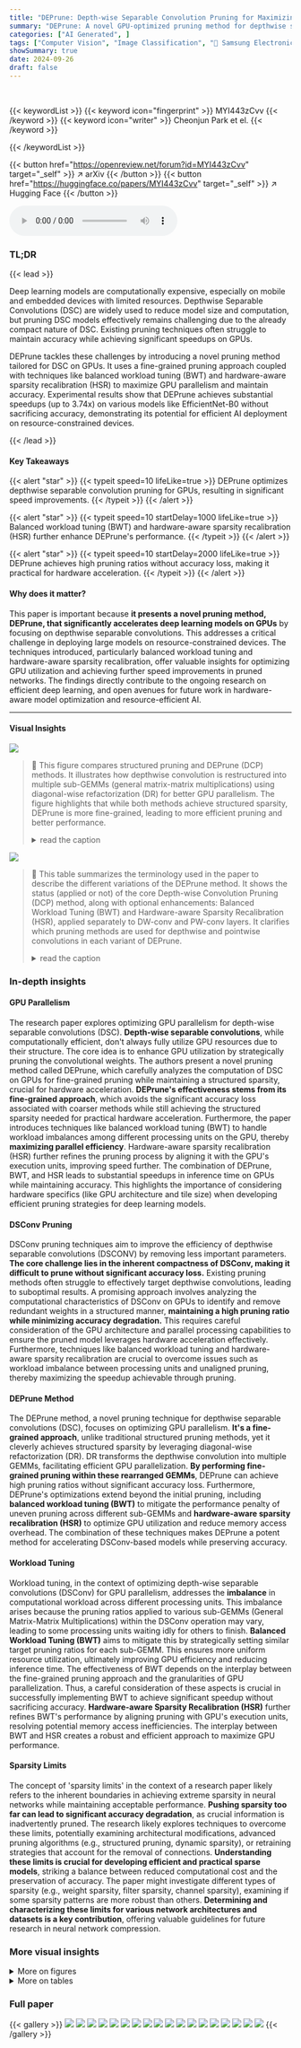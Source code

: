 ```yaml
---
title: "DEPrune: Depth-wise Separable Convolution Pruning for Maximizing GPU Parallelism"
summary: "DEPrune: A novel GPU-optimized pruning method for depthwise separable convolutions, achieving up to 3.74x speedup on EfficientNet-B0 with no accuracy loss!"
categories: ["AI Generated", ]
tags: ["Computer Vision", "Image Classification", "🏢 Samsung Electronics",]
showSummary: true
date: 2024-09-26
draft: false
---
```


<br>

{{< keywordList >}}
{{< keyword icon="fingerprint" >}} MYI443zCvv {{< /keyword >}}
{{< keyword icon="writer" >}} Cheonjun Park et el. {{< /keyword >}}
 
{{< /keywordList >}}

{{< button href="https://openreview.net/forum?id=MYI443zCvv" target="_self" >}}
↗ arXiv
{{< /button >}}
{{< button href="https://huggingface.co/papers/MYI443zCvv" target="_self" >}}
↗ Hugging Face
{{< /button >}}



<audio controls>
    <source src="https://ai-paper-reviewer.com/MYI443zCvv/podcast.wav" type="audio/wav">
    Your browser does not support the audio element.
</audio>


### TL;DR


{{< lead >}}

Deep learning models are computationally expensive, especially on mobile and embedded devices with limited resources.  Depthwise Separable Convolutions (DSC) are widely used to reduce model size and computation, but pruning DSC models effectively remains challenging due to the already compact nature of DSC. Existing pruning techniques often struggle to maintain accuracy while achieving significant speedups on GPUs. 



DEPrune tackles these challenges by introducing a novel pruning method tailored for DSC on GPUs. It uses a fine-grained pruning approach coupled with techniques like balanced workload tuning (BWT) and hardware-aware sparsity recalibration (HSR) to maximize GPU parallelism and maintain accuracy.  Experimental results show that DEPrune achieves substantial speedups (up to 3.74x) on various models like EfficientNet-B0 without sacrificing accuracy, demonstrating its potential for efficient AI deployment on resource-constrained devices.

{{< /lead >}}


#### Key Takeaways

{{< alert "star" >}}
{{< typeit speed=10 lifeLike=true >}} DEPrune optimizes depthwise separable convolution pruning for GPUs, resulting in significant speed improvements. {{< /typeit >}}
{{< /alert >}}

{{< alert "star" >}}
{{< typeit speed=10 startDelay=1000 lifeLike=true >}} Balanced workload tuning (BWT) and hardware-aware sparsity recalibration (HSR) further enhance DEPrune's performance. {{< /typeit >}}
{{< /alert >}}

{{< alert "star" >}}
{{< typeit speed=10 startDelay=2000 lifeLike=true >}} DEPrune achieves high pruning ratios without accuracy loss, making it practical for hardware acceleration. {{< /typeit >}}
{{< /alert >}}

#### Why does it matter?
This paper is important because **it presents a novel pruning method, DEPrune, that significantly accelerates deep learning models on GPUs** by focusing on depthwise separable convolutions. This addresses a critical challenge in deploying large models on resource-constrained devices.  The techniques introduced, particularly balanced workload tuning and hardware-aware sparsity recalibration, offer valuable insights for optimizing GPU utilization and achieving further speed improvements in pruned networks.  The findings directly contribute to the ongoing research on efficient deep learning, and open avenues for future work in hardware-aware model optimization and resource-efficient AI.

------
#### Visual Insights



![](https://ai-paper-reviewer.com/MYI443zCvv/figures_1_1.jpg)

> 🔼 This figure compares structured pruning and DEPrune (DCP) methods.  It illustrates how depthwise convolution is restructured into multiple sub-GEMMs (general matrix-matrix multiplications) using diagonal-wise refactorization (DR) for better GPU parallelism.  The figure highlights that while both methods achieve structured sparsity, DEPrune is more fine-grained, leading to more efficient pruning and better performance.
> <details>
> <summary>read the caption</summary>
> Figure 1: Depth-wise convolution is rearranged to multi sub-GEMM on GPU by applying Diagonal-wise Refactorization (DR). The ‘X’ and ‘O’ symbols indicate the absence and presence of corresponding characteristics for each method. Applying (a) Structured Pruning and (b) DEPrune (DCP) to multi sub-GEMM results in a structured data pattern. But (b) DEPrune (DCP) is more fine-grained method than (a) Structured Pruning.
> </details>





![](https://ai-paper-reviewer.com/MYI443zCvv/tables_2_1.jpg)

> 🔼 This table summarizes the terminology used in the paper to describe the different variations of the DEPrune method.  It shows the status (applied or not) of the core Depth-wise Convolution Pruning (DCP) method, along with optional enhancements: Balanced Workload Tuning (BWT) and Hardware-aware Sparsity Recalibration (HSR), applied separately to DW-conv and PW-conv layers.  It clarifies which pruning methods are used for depthwise and pointwise convolutions in each variant of DEPrune.
> <details>
> <summary>read the caption</summary>
> Table 1: Terminology of DEPrune method. This symbol (†) means ‘we apply our methodology to determine which PW-conv to prune for better performance (Sec. 4.2)’. BWT and HSR are our proposed method to enhance DEPrune. BWT and HSR are described in Sec. 5.1 and Sec. 5.2, respectively. This symbol (√) means ‘Applied’.
> </details>





### In-depth insights


#### GPU Parallelism
The research paper explores optimizing GPU parallelism for depth-wise separable convolutions (DSC).  **Depth-wise separable convolutions**, while computationally efficient, don't always fully utilize GPU resources due to their structure. The core idea is to enhance GPU utilization by strategically pruning the convolutional weights.  The authors present a novel pruning method called DEPrune, which carefully analyzes the computation of DSC on GPUs for fine-grained pruning while maintaining a structured sparsity, crucial for hardware acceleration. **DEPrune's effectiveness stems from its fine-grained approach**, which avoids the significant accuracy loss associated with coarser methods while still achieving the structured sparsity needed for practical hardware acceleration. Furthermore, the paper introduces techniques like balanced workload tuning (BWT) to handle workload imbalances among different processing units on the GPU, thereby **maximizing parallel efficiency**.  Hardware-aware sparsity recalibration (HSR) further refines the pruning process by aligning it with the GPU's execution units, improving speed further. The combination of DEPrune, BWT, and HSR leads to substantial speedups in inference time on GPUs while maintaining accuracy. This highlights the importance of considering hardware specifics (like GPU architecture and tile size) when developing efficient pruning strategies for deep learning models.

#### DSConv Pruning
DSConv pruning techniques aim to improve the efficiency of depthwise separable convolutions (DSCONV) by removing less important parameters.  **The core challenge lies in the inherent compactness of DSConv, making it difficult to prune without significant accuracy loss.**  Existing pruning methods often struggle to effectively target depthwise convolutions, leading to suboptimal results.  A promising approach involves analyzing the computational characteristics of DSConv on GPUs to identify and remove redundant weights in a structured manner, **maintaining a high pruning ratio while minimizing accuracy degradation.** This requires careful consideration of the GPU architecture and parallel processing capabilities to ensure the pruned model leverages hardware acceleration effectively.  Furthermore, techniques like balanced workload tuning and hardware-aware sparsity recalibration are crucial to overcome issues such as workload imbalance between processing units and unaligned pruning, thereby maximizing the speedup achievable through pruning.

#### DEPrune Method
The DEPrune method, a novel pruning technique for depthwise separable convolutions (DSC), focuses on optimizing GPU parallelism.  **It's a fine-grained approach**, unlike traditional structured pruning methods, yet it cleverly achieves structured sparsity by leveraging diagonal-wise refactorization (DR). DR transforms the depthwise convolution into multiple GEMMs, facilitating efficient GPU parallelization.  **By performing fine-grained pruning within these rearranged GEMMs**, DEPrune can achieve high pruning ratios without significant accuracy loss.  Furthermore, DEPrune's optimizations extend beyond the initial pruning, including **balanced workload tuning (BWT)** to mitigate the performance penalty of uneven pruning across different sub-GEMMs and **hardware-aware sparsity recalibration (HSR)** to optimize GPU utilization and reduce memory access overhead. The combination of these techniques makes DEPrune a potent method for accelerating DSConv-based models while preserving accuracy.

#### Workload Tuning
Workload tuning, in the context of optimizing depth-wise separable convolutions (DSConv) for GPU parallelism, addresses the **imbalance** in computational workload across different processing units.  This imbalance arises because the pruning ratios applied to various sub-GEMMs (General Matrix-Matrix Multiplications) within the DSConv operation may vary, leading to some processing units waiting idly for others to finish.  **Balanced Workload Tuning (BWT)** aims to mitigate this by strategically setting similar target pruning ratios for each sub-GEMM. This ensures more uniform resource utilization, ultimately improving GPU efficiency and reducing inference time.  The effectiveness of BWT depends on the interplay between the fine-grained pruning approach and the granularities of GPU parallelization.  Thus, a careful consideration of these aspects is crucial in successfully implementing BWT to achieve significant speedup without sacrificing accuracy.  **Hardware-aware Sparsity Recalibration (HSR)** further refines BWT's performance by aligning pruning with GPU's execution units, resolving potential memory access inefficiencies.  The interplay between BWT and HSR creates a robust and efficient approach to maximize GPU performance.

#### Sparsity Limits
The concept of 'sparsity limits' in the context of a research paper likely refers to the inherent boundaries in achieving extreme sparsity in neural networks while maintaining acceptable performance.  **Pushing sparsity too far can lead to significant accuracy degradation**, as crucial information is inadvertently pruned.  The research likely explores techniques to overcome these limits, potentially examining architectural modifications, advanced pruning algorithms (e.g., structured pruning,  dynamic sparsity), or retraining strategies that account for the removal of connections.  **Understanding these limits is crucial for developing efficient and practical sparse models**, striking a balance between reduced computational cost and the preservation of accuracy.  The paper might investigate different types of sparsity (e.g., weight sparsity, filter sparsity, channel sparsity), examining if some sparsity patterns are more robust than others.  **Determining and characterizing these limits for various network architectures and datasets is a key contribution**, offering valuable guidelines for future research in neural network compression.


### More visual insights

<details>
<summary>More on figures
</summary>


![](https://ai-paper-reviewer.com/MYI443zCvv/figures_2_1.jpg)

> 🔼 This figure illustrates the transformation of depthwise convolution (DW-conv) operations on a GPU. It starts with a standard channel-by-channel approach (b), where DW-conv is broken down into multiple GEMV (General Matrix-Vector Multiplication) operations.  The key improvement is shown in (c), where Diagonal-wise Refactorization (DR) restructures the DW-conv weights and inputs into multiple smaller sub-GEMMs (General Matrix-Matrix Multiplication), significantly improving GPU parallelism. The grouping of GEMVs into units of 32 is explained due to the GPU's tile size limitation, resulting in a total of 'G' sub-GEMMs. The figure visually represents how the process optimizes GPU utilization.
> <details>
> <summary>read the caption</summary>
> Figure 2: (a) DW-conv is rearranged to multi GEMV through (b) Channel-by-Channel on GPU execution. (c) Diagonal-wise Refactorization (DR) rearranges DW-conv into multiple sub-GEMMs. After DR, due to GPU tile size [14], we group M GEMVs into units of 32, resulting in a total of G sub-GEMMs.
> </details>



![](https://ai-paper-reviewer.com/MYI443zCvv/figures_4_1.jpg)

> 🔼 This figure compares the accuracy drop of channel pruning and DCP methods on EfficientNet-B0 using ImageNet, showing that DCP has a lower accuracy drop at the same pruning ratio. It also shows the GEMV execution time and imbalance overhead of Mobilenet-V2 on ImageNet, illustrating the efficiency gain of DCP and the workload imbalance problem.
> <details>
> <summary>read the caption</summary>
> Figure 3: (a) Comparison of accuracy drop between DCP and channel pruning on EfficientNet-B0 using ImageNet. (b) Measurement of the GEMV execution time of DW-conv 6th layer of EfficientNet-B0 on GPU. (c) Measurement of imbalance overhead of Mobilenet-V2 on ImageNet. The imbalance overhead is the difference between minimum sub-GEMM pruning ratio (PR) and layer's target PR.
> </details>



![](https://ai-paper-reviewer.com/MYI443zCvv/figures_4_2.jpg)

> 🔼 This figure illustrates the four steps involved in Depth-wise Convolution Pruning (DCP).  First, the weight matrix is rearranged using Diagonal-wise Refactorization (DR), resulting in a diagonal pattern of non-zero weights. Second, these non-zero weights are ranked in ascending order. Third, a threshold value is calculated based on the target pruning ratio. Finally, fine-grained pruning is applied, setting any weight below the threshold to zero, resulting in a structured sparsity pattern where entire columns become zero vectors.
> <details>
> <summary>read the caption</summary>
> Figure 4: Process of Depth-wise Convolution Pruning (DCP).
> </details>



![](https://ai-paper-reviewer.com/MYI443zCvv/figures_5_1.jpg)

> 🔼 This figure illustrates the Depth-wise Convolution Pruning (DCP) method and how Balanced Workload Tuning (BWT) improves it.  DCP performs fine-grained pruning on depth-wise convolutions rearranged using Diagonal-wise Refactorization (DR), resulting in a structured, hardware-friendly sparsity pattern. However, DCP can lead to workload imbalance across processing units due to varying pruning ratios in different sub-GEMMs. BWT addresses this by ensuring equal pruning ratios across all sub-GEMMs, improving GPU utilization and performance. The figure visually compares the pruning process and resulting sparsity patterns for both DCP and DCP+BWT.
> <details>
> <summary>read the caption</summary>
> Figure 5: Overview of DCP and Balanced Workload Tuning (BWT). (a) DCP is an element-wise pruning method that creates a structured data pattern. (b) BWT equalizes the PR of all sub-GEMMs. The balanced range of BWT is 32 × kh × kw.
> </details>



![](https://ai-paper-reviewer.com/MYI443zCvv/figures_6_1.jpg)

> 🔼 Figure 6 shows two graphs. Graph (a) displays the speedup percentage for each layer of DW-conv after applying HSR, showing a maximum speedup of 7.27%. Graph (b) illustrates the effect of pruning on DW-conv inference time, demonstrating that inference time significantly decreases when 32 or more vectors are pruned.
> <details>
> <summary>read the caption</summary>
> Figure 6: (a) Measurement of speed increase by layer due to HSR. The orange bar is the max speedup layer. DW-conv PR is 71%. (b) Measurement of DW-conv inference time of EfficientNet-B0 on ImageNet dataset. Inference time decreases with additional pruning of 32 or more vectors. GPU tile size is 32 [14].
> </details>



![](https://ai-paper-reviewer.com/MYI443zCvv/figures_6_2.jpg)

> 🔼 This figure illustrates the problem of unaligned pruning on GPUs, which leads to inefficiency.  It introduces Hardware-aware Sparsity Recalibration (HSR) as a solution.  Part (a) shows how unaligned pruning results in idle processing units. Part (b) details HSR, which adjusts pruning to align with GPU tile sizes to maximize efficiency. Part (c) outlines the steps of DCP-BH (DCP-B + HSR), combining DCP-B with HSR for optimal performance.
> <details>
> <summary>read the caption</summary>
> Figure 7: (a) Problem of unaligned pruning ratio on GPU. (b) Concept of Hardware-aware Sparsity Recalibration (HSR). (c) Process of DCP-BH (DCP-B + HSR).
> </details>



![](https://ai-paper-reviewer.com/MYI443zCvv/figures_14_1.jpg)

> 🔼 The figure shows a comparison of accuracy between DCP (Depthwise Convolution Pruning) and filter pruning on the PW-conv (Pointwise Convolution) layers of the MobileNet-V2 model, trained on the CIFAR-10 dataset.  The x-axis represents the pruning ratio (percentage of weights removed), and the y-axis represents the top-1 accuracy.  The graph shows that DCP maintains higher accuracy than filter pruning across various pruning ratios. A horizontal dotted line represents the baseline accuracy without pruning.
> <details>
> <summary>read the caption</summary>
> Figure 8: Comparison of accuracy (%) with DCP and filter pruning (FP) on PW-conv of MobileNet-V2 on CIFAR-10.
> </details>



</details>




<details>
<summary>More on tables
</summary>


![](https://ai-paper-reviewer.com/MYI443zCvv/tables_7_1.jpg)
> 🔼 This table compares the performance of DEPrune and DEPrune-B (which incorporates Balanced Workload Tuning) on the ImageNet dataset using three different CNN models.  It shows the pruning ratios achieved for depthwise convolutions (DW-conv), the actual minimum pruning ratio among the sub-GEMMs of DW-conv, the pruning ratio for pointwise convolutions (PW-conv), the baseline top-1 accuracy, the top-1 accuracy after pruning, the difference in accuracy, and the speedup achieved. The speedup is relative to the unpruned DW-conv.
> <details>
> <summary>read the caption</summary>
> Table 2: Comparison between DEPrune and DEPrune-B (DEPrune + BWT) on ImageNet dataset. This symbol (†) means ‘DW-conv inference time speedup than unpruned DW-conv’. ‘Real DW’ denotes the minimum pruning ratio among the sub-GEMMs of DW-conv. ‘Diff.’ denotes the difference in Top-1 accuracy between the baseline and pruned models.
> </details>

![](https://ai-paper-reviewer.com/MYI443zCvv/tables_7_2.jpg)
> 🔼 This table compares the performance of DEPrune-B and DEPrune-BH (which incorporates Hardware-aware Sparsity Recalibration or HSR) on the ImageNet dataset.  It shows the pruning ratios achieved for depthwise convolution (DW-conv) and pointwise convolution (PW-conv), along with the resulting top-1 accuracy and speedup. The ‘DW-Pat’ column indicates the pattern of HSR applied to DW-conv layers, classifying them as under-aligned (u) or over-aligned (o). The ‘Diff’ column highlights the difference in top-1 accuracy between the pruned and baseline models.
> <details>
> <summary>read the caption</summary>
> Table 3: Comparison between DEPrune-B and DEPrune-BH (DEPrune-B + DW-conv HSR) on ImageNet dataset. This symbol (†) means ‘DW-conv inference time speedup than unpruned DW-conv.’ ‘DW-Pat.’ denotes the HSR pattern for DW-conv layers. ‘u’ and ‘o’ denotes under-aligned and over-aligned layers, respectively. ‘Diff.’ denotes the difference in Top-1 accuracy between the baseline and pruned models.
> </details>

![](https://ai-paper-reviewer.com/MYI443zCvv/tables_8_1.jpg)
> 🔼 This table compares the inference time and top-1 accuracy of DEPrune-BH against other state-of-the-art structured pruning methods on the ImageNet dataset using three different CNN models (MobileNet-V2, MobileNet-V3-Small, EfficientNet-B0).  It shows the pruning ratios applied to depthwise and pointwise convolutions, the resulting pruned FLOPs, the difference in top-1 accuracy compared to the baseline, and the speedup achieved by DEPrune-BH in both depthwise and total inference time.  The baseline models are unpruned versions.
> <details>
> <summary>read the caption</summary>
> Table 4: Comparison of inference time (µs) with DEPrune-BH and the latest structured pruning on ImageNet dataset. ‘Diff.’ denotes the difference in Top-1 accuracy between the baseline and pruned models. DEPrune-BH applies filter pruning using l2-norm to PW-conv. This symbol (*) means ‘baseline model.’
> </details>

![](https://ai-paper-reviewer.com/MYI443zCvv/tables_9_1.jpg)
> 🔼 This table compares the performance of DEPrune-B and DEPrune-BH on the ImageNet dataset.  DEPrune-BH adds Hardware-aware Sparsity Recalibration (HSR) to DEPrune-B. The table shows the pruning ratios for DW-conv and PW-conv layers, the Top-1 accuracy (comparing pruned models to the baseline), and the speedup achieved with DW-conv. It also indicates whether layers are under-aligned (u) or over-aligned (o) after HSR, highlighting the impact of this technique on performance and accuracy.
> <details>
> <summary>read the caption</summary>
> Table 3: Comparison between DEPrune-B and DEPrune-BH (DEPrune-B + DW-conv HSR) on ImageNet dataset. This symbol (†) means ‘DW-conv inference time speedup than unpruned DW-conv.’ ‘DW-Pat.’ denotes the HSR pattern for DW-conv layers. ‘u’ and ‘o’ denotes under-aligned and over-aligned layers, respectively. ‘Diff.’ denotes the difference in Top-1 accuracy between the baseline and pruned models.
> </details>

![](https://ai-paper-reviewer.com/MYI443zCvv/tables_13_1.jpg)
> 🔼 This table compares the accuracy of MobileNet-V2 on the CIFAR-10 dataset when using channel pruning and DEPrune at different pruning ratios for both depthwise and pointwise convolutional layers.  It shows that DEPrune consistently achieves slightly higher accuracy than channel pruning, even at higher pruning ratios.
> <details>
> <summary>read the caption</summary>
> Table 6: Comparison of accuracy between DEPrune and Channel Pruning with MobileNet-V2 on CIFAR-10 dataset.
> </details>

![](https://ai-paper-reviewer.com/MYI443zCvv/tables_14_1.jpg)
> 🔼 This table compares the accuracy of MobileNet-V2 on the CIFAR-10 dataset after applying three different pruning methods: no pruning (baseline), NVIDIA's n:m sparsity pruning (50% pruning ratio), and the proposed DEPrune-B method (50% pruning ratio).  It shows the accuracy drop ('Diff.') compared to the baseline for each pruning technique.  Note that DEPrune-B uses a specific filter pruning technique (l2-norm) applied to the pointwise convolutions (PW-conv).
> <details>
> <summary>read the caption</summary>
> Table 7: Comparison of accuracy (%) with DEPrune-B and NVIDIA n:m pruning on CIFAR-10 dataset. ‘Diff.’ denotes the difference in accuracy between the baseline and pruned model. NVIDIA n:m pruning’s n and m size are 2 and 4. DEPrune-B applies filter pruning using l2-norm to PW-conv.
> </details>

![](https://ai-paper-reviewer.com/MYI443zCvv/tables_15_1.jpg)
> 🔼 This table presents the results of applying Depthwise Convolution Pruning (DCP) and Balanced Workload Tuning (BWT) enhanced DCP (DCP-B) to the EfficientNet-B0 model on the CIFAR-10 dataset.  It shows the accuracy achieved at different pruning ratios for both DW-conv and PW-conv layers. The comparison highlights the impact of BWT on the model's accuracy.
> <details>
> <summary>read the caption</summary>
> Table 8: Comparison between DCP and DCP-B of EfficientNet-B0 on CIFAR-10 dataset.
> </details>

![](https://ai-paper-reviewer.com/MYI443zCvv/tables_15_2.jpg)
> 🔼 This table shows the peak memory usage (in MB) of MobileNet-V2 on the ImageNet dataset before and after applying the DEPrune-BH pruning method with a 50% pruning ratio.  It highlights the memory reduction achieved by the method.  The ‘GAP’ column shows the difference in peak memory usage between the pre-pruned and post-pruned model.
> <details>
> <summary>read the caption</summary>
> Table 9: Analysis of Peak Memory Usage (MB) with DEPrune-BH on ImageNet dataset. ‘GAP’ means the after-pruning peak memory usage difference rate compared to pre-pruning. DEPrune-BH applies filter pruning using l2-norm to PW-conv.
> </details>

</details>




### Full paper

{{< gallery >}}
<img src="https://ai-paper-reviewer.com/MYI443zCvv/1.png" class="grid-w50 md:grid-w33 xl:grid-w25" />
<img src="https://ai-paper-reviewer.com/MYI443zCvv/2.png" class="grid-w50 md:grid-w33 xl:grid-w25" />
<img src="https://ai-paper-reviewer.com/MYI443zCvv/3.png" class="grid-w50 md:grid-w33 xl:grid-w25" />
<img src="https://ai-paper-reviewer.com/MYI443zCvv/4.png" class="grid-w50 md:grid-w33 xl:grid-w25" />
<img src="https://ai-paper-reviewer.com/MYI443zCvv/5.png" class="grid-w50 md:grid-w33 xl:grid-w25" />
<img src="https://ai-paper-reviewer.com/MYI443zCvv/6.png" class="grid-w50 md:grid-w33 xl:grid-w25" />
<img src="https://ai-paper-reviewer.com/MYI443zCvv/7.png" class="grid-w50 md:grid-w33 xl:grid-w25" />
<img src="https://ai-paper-reviewer.com/MYI443zCvv/8.png" class="grid-w50 md:grid-w33 xl:grid-w25" />
<img src="https://ai-paper-reviewer.com/MYI443zCvv/9.png" class="grid-w50 md:grid-w33 xl:grid-w25" />
<img src="https://ai-paper-reviewer.com/MYI443zCvv/10.png" class="grid-w50 md:grid-w33 xl:grid-w25" />
<img src="https://ai-paper-reviewer.com/MYI443zCvv/11.png" class="grid-w50 md:grid-w33 xl:grid-w25" />
<img src="https://ai-paper-reviewer.com/MYI443zCvv/12.png" class="grid-w50 md:grid-w33 xl:grid-w25" />
<img src="https://ai-paper-reviewer.com/MYI443zCvv/13.png" class="grid-w50 md:grid-w33 xl:grid-w25" />
<img src="https://ai-paper-reviewer.com/MYI443zCvv/14.png" class="grid-w50 md:grid-w33 xl:grid-w25" />
<img src="https://ai-paper-reviewer.com/MYI443zCvv/15.png" class="grid-w50 md:grid-w33 xl:grid-w25" />
<img src="https://ai-paper-reviewer.com/MYI443zCvv/16.png" class="grid-w50 md:grid-w33 xl:grid-w25" />
<img src="https://ai-paper-reviewer.com/MYI443zCvv/17.png" class="grid-w50 md:grid-w33 xl:grid-w25" />
<img src="https://ai-paper-reviewer.com/MYI443zCvv/18.png" class="grid-w50 md:grid-w33 xl:grid-w25" />
{{< /gallery >}}